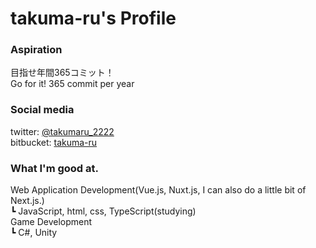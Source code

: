 # takuma-ru's Profile

### Aspiration
目指せ年間365コミット！<br>
Go for it! 365 commit per year

### Social media
twitter: [@takumaru_2222](https://twitter.com/takumaru_2222)<br>
bitbucket: [takuma-ru](https://bitbucket.org/takuma-ru/)

### What I'm good at.
Web Application Development(Vue.js, Nuxt.js, I can also do a little bit of Next.js.)<br>
  ┗ JavaScript, html, css, TypeScript(studying)<br>
Game Development<br>
  ┗ C#, Unity<br>
